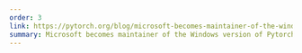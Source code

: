 ```yaml
---
order: 3
link: https://pytorch.org/blog/microsoft-becomes-maintainer-of-the-windows-version-of-pytorch/
summary: Microsoft becomes maintainer of the Windows version of Pytorch
---
```


